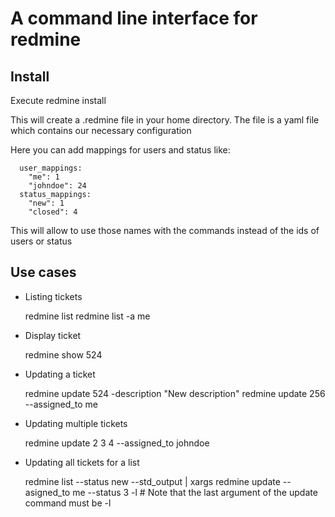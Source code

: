 # A command line interface for redmine

## Install

  Execute
      redmine install

  This will create a .redmine file in your home directory. The file is a yaml file which contains our necessary configuration

  Here you can add mappings for users and status like:

      user_mappings:
        "me": 1
        "johndoe": 24
      status_mappings:
        "new": 1
        "closed": 4

  This will allow to use those names with the commands instead of the ids of users or status

## Use cases

- Listing tickets

    redmine list
    redmine list -a me

- Display ticket

    redmine show 524

- Updating a ticket

    redmine update 524 -description "New description"
    redmine update 256 --assigned_to me

- Updating multiple tickets

    redmine update 2 3 4 --assigned_to johndoe

- Updating all tickets for a list

    redmine list --status new --std_output | xargs redmine update --asigned_to me --status 3 -l
    \# Note that the last argument of the update command must be -l

